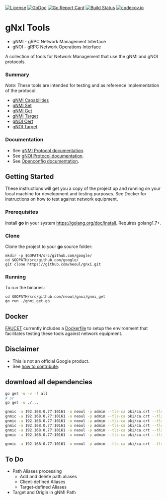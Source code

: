 
[![License](https://img.shields.io/badge/license-Apache%202.0-blue.svg)](https://opensource.org/licenses/Apache-2.0)
[![GoDoc](https://godoc.org/github.com/neoul/gnxi?status.svg)](https://godoc.org/github.com/neoul/gnxi)
[![Go Report Card](https://goreportcard.com/badge/github.com/neoul/gnxi)](https://goreportcard.com/report/github.com/neoul/gnxi)
[![Build Status](https://travis-ci.org/google/gnxi.svg?branch=master)](https://travis-ci.org/google/gnxi)
[![codecov.io](https://codecov.io/github/google/gnxi/coverage.svg?branch=master)](https://codecov.io/github/google/gnxi?branch=master)

# gNxI Tools

*   gNMI - gRPC Network Management Interface
*   gNOI - gRPC Network Operations Interface

A collection of tools for Network Management that use the gNMI and gNOI protocols.

### Summary

_Note_: These tools are intended for testing and as reference implementation of the protocol.

*  [gNMI Capabilities](./gnmi_capabilities)
*  [gNMI Set](./gnmi_set)
*  [gNMI Get](./gnmi_get)
*  [gNMI Target](./gnmi_target)
*  [gNOI Cert](./gnoi_cert)
*  [gNOI Target](./gnoi_target)

### Documentation

*  See [gNMI Protocol documentation](https://github.com/openconfig/reference/tree/master/rpc/gnmi).
*  See [gNOI Protocol documentation](https://github.com/openconfig/gnoi).
*  See [Openconfig documentation](http://www.openconfig.net/).

## Getting Started

These instructions will get you a copy of the project up and running on your local machine for development and testing purposes. See Docker for instructions on how to test against network equipment.

### Prerequisites

Install __go__ in your system https://golang.org/doc/install. Requires golang1.7+.

### Clone

Clone the project to your __go__ source folder:
```
mkdir -p $GOPATH/src/github.com/google/
cd $GOPATH/src/github.com/google/
git clone https://github.com/neoul/gnxi.git
```

### Running

To run the binaries:

```
cd $GOPATH/src/github.com/neoul/gnxi/gnmi_get
go run ./gnmi_get.go
```

## Docker

[FAUCET](https://github.com/faucetsdn/gnmi) currently includes a [Dockerfile](https://github.com/faucetsdn/gnmi/blob/master/Dockerfile) to setup the environment that facilitates testing these tools against network equipment.

## Disclaimer

*  This is not an official Google product.
*  See [how to contribute](CONTRIBUTING.md).


## download all dependencies

```bash
go get -u -v -f all
# or
go get -u ./...
```


```bash
gnmic -a 192.168.0.77:10161 -u neoul -p admin --tls-ca pki/ca.crt --tls-cert pki/client.crt --tls-key pki/client.key capabilities
gnmic -a 192.168.0.77:10161 -u neoul -p admin --tls-ca pki/ca.crt --tls-cert pki/client.crt --tls-key pki/client.key sub --path "openconfig-interfaces:interfaces/interface"
gnmic -a 192.168.0.77:10161 -u neoul -p admin --tls-ca pki/ca.crt --tls-cert pki/client.crt --tls-key pki/client.key sub --path "/interfaces/interface[name=lo]"
gnmic -a 192.168.0.77:10161 -u neoul -p admin --tls-ca pki/ca.crt --tls-cert pki/client.crt --tls-key pki/client.key sub --path "/interfaces/interface[name=lo]" --path "/messages" --stream-mode ON_CHANGE
gnmic -a 192.168.0.77:10161 -u neoul -p admin --tls-ca pki/ca.crt --tls-cert pki/client.crt --tls-key pki/client.key get --path "/interfaces/interface[name=lo]"
gnmic -a 192.168.0.77:10161 -u neoul -p admin --tls-ca pki/ca.crt --tls-cert pki/client.crt --tls-key pki/client.key set --delete "/interfaces/interface[name=lo]"

gnmic -a 192.168.0.77:10161 -u neoul -p admin --tls-ca pki/ca.crt --tls-cert pki/client.crt --tls-key pki/client.key sub --path "openconfig-interfaces:interfaces/interface/state/counters" --sample-interval 10s --heartbeat-interval 20s --stream-mode sample --suppress-redundant --log
```

## To Do

* Path Aliases processing
  * Add and delete path aliases
  * Client-defined Aliases
  * Target-defined Aliases
* Target and Origin in gNMI Path

